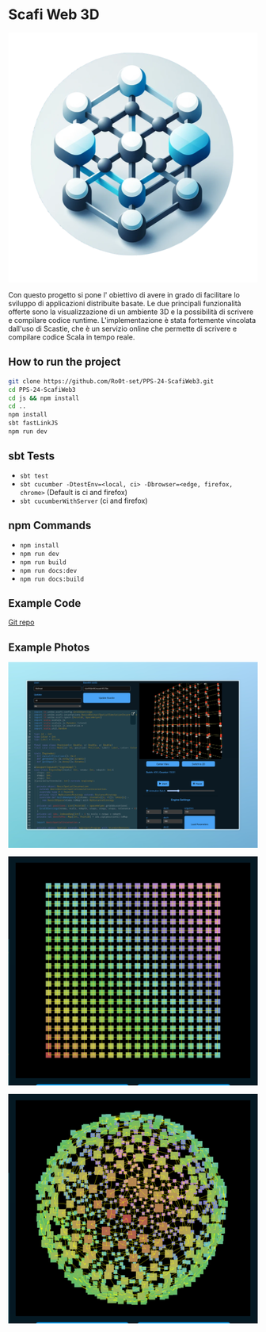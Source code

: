# Scafi Web 3D

![logo](img/logo.png)

Con questo progetto si pone l' obiettivo di avere in grado di facilitare lo sviluppo di applicazioni distribuite basate. Le due principali funzionalità offerte sono la visualizzazione di un ambiente 3D e la possibilità di scrivere e compilare codice runtime. L'implementazione è stata fortemente vincolata dall'uso di Scastie, che è un servizio online che permette di scrivere e compilare codice Scala in tempo reale.

## How to run the project

```bash
git clone https://github.com/Ro0t-set/PPS-24-ScafiWeb3.git
cd PPS-24-ScafiWeb3
cd js && npm install
cd ..
npm install
sbt fastLinkJS
npm run dev
```

## sbt Tests

- `sbt test`
- `sbt cucumber -DtestEnv=<local, ci> -Dbrowser=<edge, firefox, chrome>` (Default is ci and firefox)
- `sbt cucumberWithServer` (ci and firefox)

## npm Commands

- `npm install`
- `npm run dev`
- `npm run build`
- `npm run docs:dev`
- `npm run docs:build`

## Example Code

[Git repo](https://github.com/Ro0t-set/Scafi3DScastieExamples.git)

## Example Photos

![Scafi3 screen](img/screen.jpeg)

![Gradient Example](img/gradient.png)

![Sphere Example](img/sphere.png)